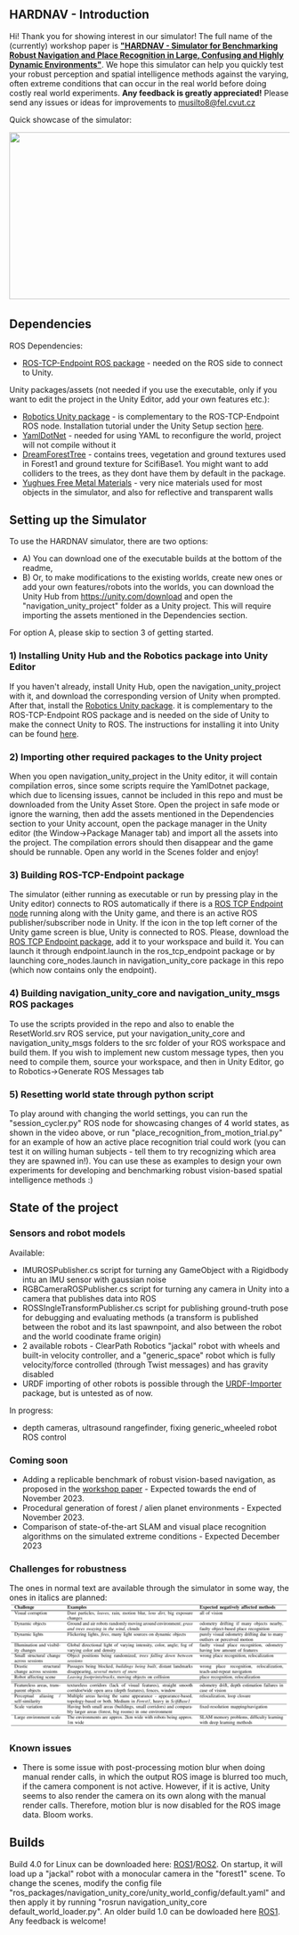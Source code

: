 ## HARDNAV - Introduction
Hi! Thank you for showing interest in our simulator! The full name of the (currently) workshop paper is [**"HARDNAV - Simulator for Benchmarking Robust Navigation and Place Recognition in Large, Confusing and Highly Dynamic Environments"**](https://drive.google.com/drive/folders/1P0P6gtV69hoTc37NbpVFxB2imXVYpxip). We hope this simulator can help you quickly test your robust perception and spatial intelligence methods against the varying, often extreme conditions that can occur in the real world before doing costly real world experiments. **Any feedback is greatly appreciated!** Please send any issues or ideas for improvements to musilto8@fel.cvut.cz

Quick showcase of the simulator:

[<img src="https://img.youtube.com/vi/AT6wtF-p_fQ/hqdefault.jpg" width="600" height="300"
/>](https://www.youtube.com/embed/AT6wtF-p_fQ)

## Dependencies
ROS Dependencies:
- [ROS-TCP-Endpoint ROS package](https://github.com/Unity-Technologies/ROS-TCP-Endpoint) - needed on the ROS side to connect to Unity.
  
Unity packages/assets (not needed if you use the executable, only if you want to edit the project in the Unity Editor, add your own features etc.):
- [Robotics Unity package](https://github.com/Unity-Technologies/ROS-TCP-Connector) - is complementary to the ROS-TCP-Endpoint ROS node. Installation tutorial under the Unity Setup section [here](https://github.com/Unity-Technologies/Unity-Robotics-Hub/blob/main/tutorials/ros_unity_integration/setup.md).
- [YamlDotNet](https://assetstore.unity.com/packages/tools/integration/yamldotnet-for-unity-36292) - needed for using YAML to reconfigure the world, project will not compile without it
- [DreamForestTree](https://assetstore.unity.com/packages/3d/vegetation/trees/dream-forest-tree-105297) - contains trees, vegetation and ground textures used in Forest1 and ground texture for ScifiBase1. You might want to add colliders to the trees, as they dont have them by default in the package.
- [Yughues Free Metal Materials](https://assetstore.unity.com/packages/2d/textures-materials/metals/yughues-free-metal-materials-12949) - very nice materials used for most objects in the simulator, and also for reflective and transparent walls

## Setting up the Simulator
To use the HARDNAV simulator, there are two options:
- A) You can download one of the executable builds at the bottom of the readme,
- B) Or, to make modifications to the existing worlds, create new ones or add your own features/robots into the worlds, you can download the Unity Hub from https://unity.com/download and open the "navigation_unity_project" folder as a Unity project. This will require importing the assets mentioned in the Dependencies section.
 
For option A, please skip to section 3 of getting started. 


### 1) Installing Unity Hub and the Robotics package into Unity Editor
If you haven't already, install Unity Hub, open the navigation_unity_project with it, and download the corresponding version of Unity when prompted. After that, install the [Robotics Unity package](https://github.com/Unity-Technologies/ROS-TCP-Connector). it is complementary to the ROS-TCP-Endpoint ROS package and is needed on the side of Unity to make the connect Unity to ROS. The instructions for installing it into Unity can be found [here](https://github.com/Unity-Technologies/Unity-Robotics-Hub/blob/main/tutorials/ros_unity_integration/setup.md).

### 2) Importing other required packages to the Unity project
When you open navigation_unity_project in the Unity editor, it will contain compilation erros, since some scripts require the YamlDotnet package, which due to licensing issues, cannot be included in this repo and must be downloaded from the Unity Asset Store. Open the project in safe mode or ignore the warning, then add the assets mentioned in the Dependencies section to your Unity account, open the package manager in the Unity editor (the Window->Package Manager tab) and import all the assets into the project. The compilation errors should then disappear and the game should be runnable. Open any world in the Scenes folder and enjoy!

### 3) Building ROS-TCP-Endpoint package
The simulator (either running as executable or run by pressing play in the Unity editor) connects to ROS automatically if there is a [ROS TCP Endpoint node](https://github.com/Unity-Technologies/ROS-TCP-Endpoint) running along with the Unity game, and there is an active ROS publisher/subscriber node in Unity. If the icon in the top left corner of the Unity game screen is blue, Unity is connected to ROS. Please, download the [ROS TCP Endpoint package](https://github.com/Unity-Technologies/ROS-TCP-Endpoint), add it to your workspace and build it. You can launch it through endpoint.launch in the ros_tcp_endpoint package or by launching core_nodes.launch in navigation_unity_core package in this repo (which now contains only the endpoint).

### 4) Building navigation_unity_core and navigation_unity_msgs ROS packages 
To use the scripts provided in the repo and also to enable the ResetWorld.srv ROS service, put your navigation_unity_core and navigation_unity_msgs folders to the src folder of your ROS workspace and build them. If you wish to implement new custom message types, then you need to compile them, source your workspace, and then in Unity Editor, go to Robotics->Generate ROS Messages tab

### 5) Resetting world state through python script
To play around with changing the world settings, you can run the "session_cycler.py" ROS node for showcasing changes of 4 world states, as shown in the video above, or run "place_recognition_from_motion_trial.py" for an example of how an active place recognition trial could work (you can test it on willing human subjects - tell them to try recognizing which area they are spawned in!). You can use these as examples to design your own experiments for developing and benchmarking robust vision-based spatial intelligence methods :)

## State of the project
### Sensors and robot models
Available:
- IMUROSPublisher.cs script for turning any GameObject with a Rigidbody intu an IMU sensor with gaussian noise
- RGBCameraROSPublisher.cs script for turning any camera in Unity into a camera that publishes data into ROS
- ROSSIngleTransformPublisher.cs script for publishing ground-truth pose for debugging and evaluating methods (a transform is published between the robot and its last spawnpoint, and also between the robot and the world coodinate frame origin)
- 2 available robots - ClearPath Robotics "jackal" robot with wheels and built-in velocity controller, and a "generic_space" robot which is fully velocity/force controlled (through Twist messages) and has gravity disabled
- URDF importing of other robots is possible through the [URDF-Importer](https://github.com/Unity-Technologies/URDF-Importer) package, but is untested as of now.
  
In progress:
- depth cameras, ultrasound rangefinder, fixing generic_wheeled robot ROS control
### Coming soon
- Adding a replicable benchmark of robust vision-based navigation, as proposed in the [workshop paper](https://drive.google.com/drive/folders/1P0P6gtV69hoTc37NbpVFxB2imXVYpxip) - Expected towards the end of November 2023.
- Procedural generation of forest / alien planet environments - Expected November 2023.
- Comparison of state-of-the-art SLAM and visual place recognition algorithms on the simulated extreme conditions - Expected December 2023

### Challenges for robustness
The ones in normal text are available through the simulator in some way, the ones in italics are planned:
![Alt text](media/challenges.png)

### Known issues
- There is some issue with post-processing motion blur when doing manual render calls, in which the output ROS image is blurred too much, if the camera component is not active. However, if it is active, Unity seems to also render the camera on its own along with the manual render calls. Therefore, motion blur is now disabled for the ROS image data. Bloom works.

## Builds
Build 4.0 for Linux can be downloaded here: [ROS1](https://nasmrs.felk.cvut.cz/index.php/s/gmoZzeaP866KG2e)/[ROS2](https://nasmrs.felk.cvut.cz/index.php/s/H1vt6o2kvdWlDQ0). On startup, it will load up a "jackal" robot with a monocular camera in the "forest1" scene. To change the scenes, modify the config file "ros_packages/navigation_unity_core/unity_world_config/default.yaml" and then apply it by running "rosrun navigation_unity_core default_world_loader.py". An older build 1.0 can be dowloaded here [ROS1](https://nasmrs.felk.cvut.cz/index.php/s/pb72nPHCTmn9cF2). Any feedback is welcome!
